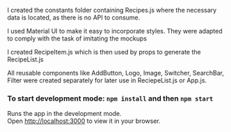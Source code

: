 I created the constants folder containing Recipes.js where the necessary data is located, as there is no API to consume.

I used Material UI to make it easy to incorporate styles. They were adapted to comply with the task of imitating the mockups

I created RecipeItem.js which is then used by props to generate the RecipeList.js

All reusable components like AddButton, Logo, Image, Switcher, SearchBar, Filter were created separately for later use in ReciepeList.js or App.js.

### To start development mode: `npm install` and then `npm start`

Runs the app in the development mode.\
Open [http://localhost:3000](http://localhost:3000) to view it in your browser.
